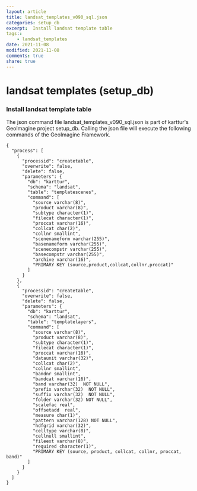 ```yaml
---
layout: article
title: landsat_templates_v090_sql.json
categories: setup_db
excerpt:  Install landsat template table
tags:: 
    - landsat_templates
date: 2021-11-08
modified: 2021-11-08
comments: true
share: true
---
```


# landsat templates (setup_db)

###  Install landsat template table

The json command file <span class='file'>landsat_templates_v090_sql.json</span> is part of karttur's GeoImagine project <span class='project'>setup_db</span>. Calling the json file will execute the following commands of the GeoImagine Framework.

```
{
  "process": [
    {
      "processid": "createtable",
      "overwrite": false,
      "delete": false,
      "parameters": {
        "db": "karttur",
        "schema": "landsat",
        "table": "templatescenes",
        "command": [
          "source varchar(8)",
          "product varchar(8)",
          "subtype character(1)",
          "filecat character(1)",
          "proccat varchar(16)",
          "collcat char(2)",
          "collnr smallint",
          "scenenameform varchar(255)",
          "basenameform varchar(255)",
          "scenecompstr varchar(255)",
          "basecompstr varchar(255)",
          "archive varchar(16)",
          "PRIMARY KEY (source,product,collcat,collnr,proccat)"
        ]
      }
    },
    {
      "processid": "createtable",
      "overwrite": false,
      "delete": false,
      "parameters": {
        "db": "karttur",
        "schema": "landsat",
        "table": "templatelayers",
        "command": [
          "source varchar(8)",
          "product varchar(8)",
          "subtype character(1)",
          "filecat character(1)",
          "proccat varchar(16)",
          "dataunit varchar(32)",
          "collcat char(2)",
          "collnr smallint",
          "bandnr smallint",
          "bandcat varchar(16)",
          "band varchar(32)  NOT NULL",
          "prefix varchar(32)  NOT NULL",
          "suffix varchar(32)  NOT NULL",
          "folder varchar(32) NOT NULL",
          "scalefac real",
          "offsetadd  real",
          "measure char(1)",
          "pattern varchar(128) NOT NULL",
          "hdfgrid varchar(32)",
          "celltype varchar(8)",
          "cellnull smallint",
          "fileext varchar(8)",
          "required character(1)",
          "PRIMARY KEY (source, product, collcat, collnr, proccat, band)"
        ]
      }
    }
  ]
}
```
